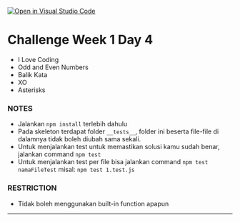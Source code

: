 [![Open in Visual Studio Code](https://classroom.github.com/assets/open-in-vscode-718a45dd9cf7e7f842a935f5ebbe5719a5e09af4491e668f4dbf3b35d5cca122.svg)](https://classroom.github.com/online_ide?assignment_repo_id=13314770&assignment_repo_type=AssignmentRepo)
# Challenge Week 1 Day 4
- I Love Coding
- Odd and Even Numbers
- Balik Kata
- XO
- Asterisks

### NOTES

- Jalankan `npm install` terlebih dahulu
- Pada skeleton terdapat folder `__tests__`, folder ini beserta file-file di dalamnya tidak boleh diubah sama sekali.
- Untuk menjalankan test untuk memastikan solusi kamu sudah benar, jalankan command `npm test`
- Untuk menjalankan test per file bisa jalankan command `npm test namaFileTest` misal: `npm test 1.test.js`

### RESTRICTION

- Tidak boleh menggunakan built-in function apapun

---


